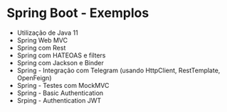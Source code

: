 # Spring Boot - Exemplos
- Utilização de Java 11
- Spring Web MVC
- Spring com Rest
- Spring com HATEOAS e filters
- Spring com Jackson e Binder
- Spring - Integração com Telegram (usando HttpClient, RestTemplate, OpenFeign)
- Spring - Testes com MockMVC
- Spring - Basic Authentication
- Srping - Authentication JWT
